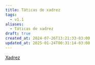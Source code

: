 ```yaml
---
title: Táticas de xadrez
tags:
  - v1.1
aliases:
  - Táticas de xadrez
draft: true
created_at: 2024-07-26T13:21:33-03:00
updated_at: 2025-01-24T00:31:14-03:00
---
```


[Xadrez](content/atomos/2024/08/06/Xadrez.md)